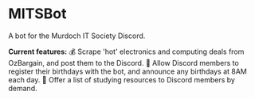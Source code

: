 # MITSBot
A bot for the Murdoch IT Society Discord.

**Current features:**
:moneybag: Scrape 'hot' electronics and computing deals from OzBargain, and post them to the Discord.
:birthday: Allow Discord members to register their birthdays with the bot, and announce any birthdays at 8AM each day.
:book: Offer a list of studying resources to Discord members by demand.
